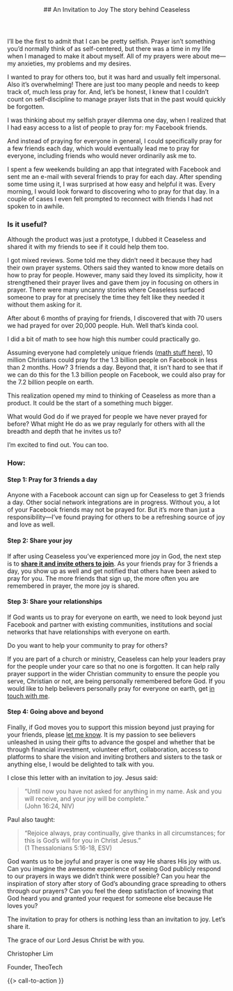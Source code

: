 <header>
## An Invitation to Joy
The story behind Ceaseless
</header>
I’ll be the first to admit that I can be pretty selfish. Prayer isn’t something you’d normally think of as self-centered, but there was a time in my life when I managed to make it about myself. All of my prayers were about me—my anxieties, my problems and my desires.

I wanted to pray for others too, but it was hard and usually felt impersonal. Also it’s overwhelming! There are just too many people and needs to keep track of, much less pray for. And, let’s be honest, I knew that I couldn’t count on self-discipline to manage prayer lists that in the past would quickly be forgotten.

I was thinking about my selfish prayer dilemma one day, when I realized that I had easy access to a list of people to pray for: my Facebook friends. 

And instead of praying for everyone in general, I could specifically pray for a few friends each day, which would eventually lead me to pray for everyone, including friends who would never ordinarily ask me to.

I spent a few weekends building an app that integrated with Facebook and sent me an e-mail with several friends to pray for each day. After spending some time using it, I was surprised at how easy and helpful it was. Every morning, I would look forward to discovering who to pray for that day. In a couple of cases I even felt prompted to reconnect with friends I had not spoken to in awhile.

### Is it useful?
Although the product was just a prototype, I dubbed it Ceaseless and shared it with my friends to see if it could help them too.

I got mixed reviews. Some told me they didn’t need it because they had their own prayer systems. Others said they wanted to know more details on how to pray for people. However, many said they loved its simplicity, how it strengthened their prayer lives and gave them joy in focusing on others in prayer. There were many uncanny stories where Ceaseless surfaced someone to pray for at precisely the time they felt like they needed it without them asking for it.

After about 6 months of praying for friends, I discovered that with 70 users we had prayed for over 20,000 people. Huh. Well that’s kinda cool. 

I did a bit of math to see how high this number could practically go.

Assuming everyone had completely unique friends ([math stuff here](http://www.ceaselessprayer.com/assets/downloads/ceaseless-required-size-estimate-v1.pdf)), 10 million Christians could pray for the 1.3 billion people on Facebook in less than 2 months. How? 3 friends a day. Beyond that, it isn’t hard to see that if we can do this for the 1.3 billion people on Facebook, we could also pray for the 7.2 billion people on earth.

This realization opened my mind to thinking of Ceaseless as more than a product. It could be the start of a something much bigger.

What would God do if we prayed for people we have never prayed for before? What might He do as we pray regularly for others with all the breadth and depth that he invites us to? 

I’m excited to find out. You can too.

### How:
#### __Step 1: Pray for 3 friends a day__

Anyone with a Facebook account can sign up for Ceaseless to get 3 friends a day. Other social network integrations are in progress. Without you, a lot of your Facebook friends may not be prayed for. But it’s more than just a responsibility—I’ve found praying for others to be a refreshing source of joy and love as well.

#### __Step 2: Share your joy__

If after using Ceaseless you’ve experienced more joy in God, the next step is to <strong>[share it and invite others to join](share.html)</strong>. As your friends pray for 3 friends a day, you show up as well and get notified that others have been asked to pray for you. The more friends that sign up, the more often you are remembered in prayer, the more joy is shared.

#### __Step 3: Share your relationships__

If God wants us to pray for everyone on earth, we need to look beyond just Facebook and partner with existing communities, institutions and social networks that have relationships with everyone on earth. 

Do you want to help your community to pray for others? 

If you are part of a church or ministry, Ceaseless can help your leaders pray for the people under your care so that no one is forgotten. It can help rally prayer support in the wider Christian community to ensure the people you serve, Christian or not, are being personally remembered before God. If you would like to help believers personally pray for everyone on earth, get [in touch with me](#cta).

#### __Step 4: Going above and beyond__

Finally, if God moves you to support this mission beyond just praying for your friends, please [let me know](#cta). It is my passion to see believers unleashed in using their gifts to advance the gospel and whether that be through financial investment, volunteer effort, collaboration, access to platforms to share the vision and inviting brothers and sisters to the task or anything else, I would be delighted to talk with you.

I close this letter with an invitation to joy.
Jesus said:
> “Until now you have not asked for anything in my name. Ask and you will receive, and your joy will be complete.” <br/> (John 16:24, NIV) 

Paul also taught:
> “Rejoice always, pray continually, give thanks in all circumstances; for this is God’s will for you in Christ Jesus.” <br/>(1 Thessalonians 5:16-18, ESV)

God wants us to be joyful and prayer is one way He shares His joy with us. Can you imagine the awesome experience of seeing God publicly respond to our prayers in ways we didn’t think were possible? Can you hear the inspiration of story after story of God’s abounding grace spreading to others through our prayers? Can you feel the deep satisfaction of knowing that God heard you and granted your request for someone else because He loves you? 

The invitation to pray for others is nothing less than an invitation to joy. Let’s share it.


The grace of our Lord Jesus Christ be with you.

Christopher Lim

Founder, TheoTech

{{> call-to-action }}
